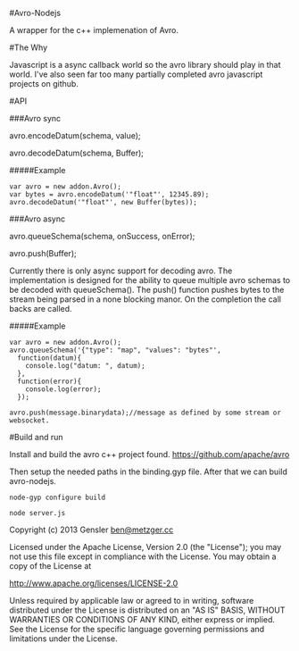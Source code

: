 #Avro-Nodejs

A wrapper for the c++ implemenation of Avro.

#The Why

  Javascript is a async callback world so the avro library should play in that world. I've also seen far too many partially completed avro javascript projects on github. 

#API

###Avro sync

  avro.encodeDatum(schema, value);

  avro.decodeDatum(schema, Buffer);

#####Example

    var avro = new addon.Avro();
    var bytes = avro.encodeDatum('"float"', 12345.89);
    avro.decodeDatum('"float"', new Buffer(bytes));

###Avro async

  avro.queueSchema(schema, onSuccess, onError);

  avro.push(Buffer);

  Currently there is only async support for decoding avro. 
  The implementation is designed for the ability to queue multiple avro schemas to be
  decoded with queueSchema(). The push() function pushes bytes to the stream being parsed in a none blocking manor.
  On the completion the call backs are called. 

#####Example

    var avro = new addon.Avro();
    avro.queueSchema('{"type": "map", "values": "bytes"',
      function(datum){
        console.log("datum: ", datum);
      },
      function(error){
        console.log(error);
      });

    avro.push(message.binarydata);//message as defined by some stream or websocket. 

#Build and run

	
Install and build the avro c++ project found.
<https://github.com/apache/avro>

Then setup the needed paths in the binding.gyp file. After that we can build avro-nodejs.

    node-gyp configure build

    node server.js

			


Copyright (c) 2013 Gensler <ben@metzger.cc>

Licensed under the Apache License, Version 2.0 (the "License");
you may not use this file except in compliance with the License.
You may obtain a copy of the License at

   http://www.apache.org/licenses/LICENSE-2.0

Unless required by applicable law or agreed to in writing, software
distributed under the License is distributed on an "AS IS" BASIS,
WITHOUT WARRANTIES OR CONDITIONS OF ANY KIND, either express or implied.
See the License for the specific language governing permissions and
limitations under the License.




